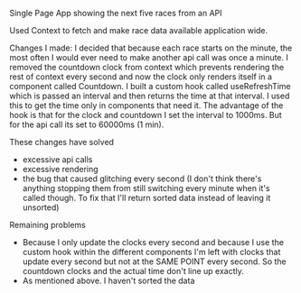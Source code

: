 Single Page App showing the next five races from an API

Used Context to fetch and make race data available application wide.

  Changes I made: 
  I decided that because each race starts on the minute, the most often I would ever need to make another api call was once a minute.
  I removed the countdown clock from context which prevents rendering the rest of context every second and now the clock only renders itself in a component called Countdown. 
  I built a custom hook called useRefreshTime which is passed an interval and then returns the time at that interval. I used this to get the time only in components that need it. The advantage of the hook is that for the clock and countdown I set the interval to 1000ms. But for the api call its set to 60000ms (1 min). 

  These changes have solved 
  - excessive api calls
  - excessive rendering
  - the bug that caused glitching every second (I don't think there's anything stopping them from still switching every minute when it's called though. To fix that I'll return sorted data instead of leaving it unsorted)

  Remaining problems 
  - Because I only update the clocks every second and because I use the custom hook within the different components I'm left with clocks that update every second but not at the SAME POINT every second. So the countdown clocks and the actual time don't line up exactly. 
  - As mentioned above. I haven't sorted the data
